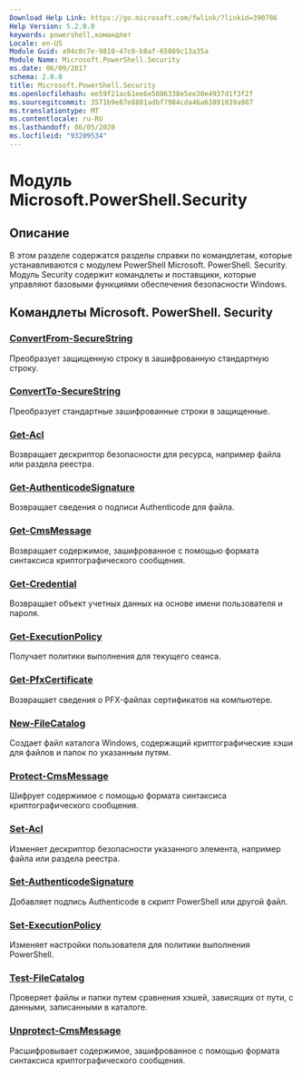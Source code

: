 ```yaml
---
Download Help Link: https://go.microsoft.com/fwlink/?linkid=390786
Help Version: 5.2.0.0
keywords: powershell,командлет
Locale: en-US
Module Guid: a94c8c7e-9810-47c0-b8af-65089c13a35a
Module Name: Microsoft.PowerShell.Security
ms.date: 06/09/2017
schema: 2.0.0
title: Microsoft.PowerShell.Security
ms.openlocfilehash: ee59f21ac61ee6e5086338e5ee30e4937d1f3f2f
ms.sourcegitcommit: 3571b9e87e8881adbf7984cda46a63891039a987
ms.translationtype: MT
ms.contentlocale: ru-RU
ms.lasthandoff: 06/05/2020
ms.locfileid: "93209534"
---
```

# Модуль Microsoft.PowerShell.Security

## Описание

В этом разделе содержатся разделы справки по командлетам, которые устанавливаются с модулем PowerShell Microsoft. PowerShell. Security. Модуль Security содержит командлеты и поставщики, которые управляют базовыми функциями обеспечения безопасности Windows.

## Командлеты Microsoft. PowerShell. Security

### [ConvertFrom-SecureString](ConvertFrom-SecureString.md)
Преобразует защищенную строку в зашифрованную стандартную строку.

### [ConvertTo-SecureString](ConvertTo-SecureString.md)
Преобразует стандартные зашифрованные строки в защищенные.

### [Get-Acl](Get-Acl.md)
Возвращает дескриптор безопасности для ресурса, например файла или раздела реестра.

### [Get-AuthenticodeSignature](Get-AuthenticodeSignature.md)
Возвращает сведения о подписи Authenticode для файла.

### [Get-CmsMessage](Get-CmsMessage.md)
Возвращает содержимое, зашифрованное с помощью формата синтаксиса криптографического сообщения.

### [Get-Credential](Get-Credential.md)
Возвращает объект учетных данных на основе имени пользователя и пароля.

### [Get-ExecutionPolicy](Get-ExecutionPolicy.md)
Получает политики выполнения для текущего сеанса.

### [Get-PfxCertificate](Get-PfxCertificate.md)
Возвращает сведения о PFX-файлах сертификатов на компьютере.

### [New-FileCatalog](New-FileCatalog.md)
Создает файл каталога Windows, содержащий криптографические хэши для файлов и папок по указанным путям.

### [Protect-CmsMessage](Protect-CmsMessage.md)
Шифрует содержимое с помощью формата синтаксиса криптографического сообщения.

### [Set-Acl](Set-Acl.md)
Изменяет дескриптор безопасности указанного элемента, например файла или раздела реестра.

### [Set-AuthenticodeSignature](Set-AuthenticodeSignature.md)
Добавляет подпись Authenticode в скрипт PowerShell или другой файл.

### [Set-ExecutionPolicy](Set-ExecutionPolicy.md)
Изменяет настройки пользователя для политики выполнения PowerShell.

### [Test-FileCatalog](Test-FileCatalog.md)
Проверяет файлы и папки путем сравнения хэшей, зависящих от пути, с данными, записанными в каталоге.

### [Unprotect-CmsMessage](Unprotect-CmsMessage.md)
Расшифровывает содержимое, зашифрованное с помощью формата синтаксиса криптографического сообщения.
